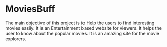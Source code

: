 # MoviesBuff
The main objective of this project is to Help the users to find interesting movies easily. It is an Entertainment based website for viewers. It helps the user to know about the popular movies. It is an amazing site for the movie explorers.
